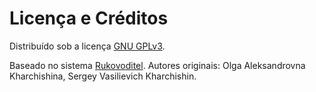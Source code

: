 # Licença e Créditos

Distribuído sob a licença [GNU GPLv3](https://www.gnu.org/licenses/gpl-3.0.html).

Baseado no sistema [Rukovoditel](https://www.rukovoditel.net.ru/).
Autores originais: Olga Aleksandrovna Kharchishina, Sergey Vasilievich Kharchishin.
